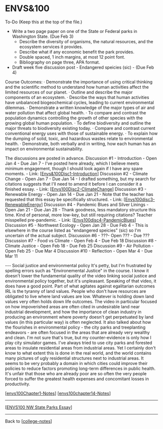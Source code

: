 # ENVS&100

To-Do (Keep this at the top of the file.)
 - Write a two page paper on one of the State or Federal parks in Washington State.  (Due Feb 3)
   - Describe the diversity of organisms, the natural resources, and the ecosystem services it provides.
   - Describe what if any economic benefit the park provides.
   - Double spaced, 1 inch margins, at most 12 point font.
   - Bibliography on page three, APA format.
 - Draft week five discussion post - Endangered speicies (sic) - (Due Feb 4)

Course Outcomes:
· Demonstrate the importance of using critical thinking and the scientific method to understand how human activities affect the limited resources of our planet.
· Outline and describe the major components of an ecosystem. · Describe the ways that human activities have unbalanced biogeochemical cycles, leading to current environmental dilemmas.
· Demonstrate a written knowledge of the major types of air and water pollution that affect global health.
· To compare and contrast the population dynamics controlling the growth of other species with the growing global human population.
· To define biodiversity and outline the major threats to biodiversity existing today.
· Compare and contrast current conventional energy uses with those of sustainable energy.
· To explain how the dumping of solid, toxic, and hazardous wastes relate to environmental health. 
· Demonstrate, both verbally and in writing, how each human has an impact on environmental sustainability.

The discussions are posted in advance.
Discussion #1 - Introduction - Open Jan 4 - Due Jan 7 - I've posted here already, which I believe meets minimum engagement, though I should look again if I have any spare moments. - Link: [[Envs&100Disc1-Introduction]]
Discussion #2 - Climate Change - Open Jan 7 - Due Jan 14 - I drafted something, but my search for citations suggests that I'll need to amend it before I can consider it a finished essay. - Link: [[Envs100Disc2-ClimateChange]]
Discussion #3 - Renewable Energy - Open Jan 14 - Due Jan 21 - Note that the teacher has requested that this essay be specifically structured. - Link: [[Envs100disc3-RenewableEnergy]]
Discussion #4 - Pandemic Blues and Silver Linings - Open Jan 21 - Due Jan 28 - Thank goodness, less mandatory structure this time.  Kind of personal, more low-key, but still requiring citations?  Teacher misspelled pre-pandemic. - Link: [[Envs100disc4-PandemicBlues]]
Discussion #5 - Northwest Ecology - Open Jan 28 - Due Feb 4 - This is elsewhere in the course listed as "endangered speicies" (sic) so I'm uncertain of the actual subject.
Discussion #6 - ???- Open ??? - Due ???
Discussion #7 - Food vs Climate - Open Feb 4 - Due Feb 18
Discussion #8 - Climate Justice - Open Feb 18 - Due Feb 25
Discussion #9 - Air Pollution - Open Feb 25 - Due Mar 4
Discussion #10 - Reflection - Open Mar 4 - Due Mar 11

--- Social justice and environmental policy
It's petty, but I'm frustrated by spelling errors such as "Environemental Justice" in the course.  I know it doesn't lower the fundamental quality of the video linking social justice and environmental policy together, but it's unpleasant.
Speaking of that video, it does have a good point.  Part of what agitates against egalitarian outcomes IRL is the tyranny of land values.  People who don't have resources are obligated to live where land values are low.  Whatever is holding down land values very often holds down life outcomes.  The video in particular focused on how impoverished areas are often cited in undesirable land near industrial development, and how the importance of clean industry in producing an environment where poverty doesn't get perpetuated by land values (in this particular way) is often neglected.  It also talked about how the flourishes in environmental policy - the city parks and treeplanting endeavors - are often focused in the areas that are already very wealthy and clean.
I'm not sure that's true, but my counter-evidence is only how I play city simulator games.  I've always tried to use city parks and forested areas to insulate residential areas from industrial areas.  Yet I certainly don't know to what extent this is done in the real world, and the world contains many pictures of ugly residential structures next to industrial areas.  It seems to be very probably a domain in which cities could improve their policies to reduce factors promoting long-term differences in public health.  It's unfair that those who are already poor are so often the very people forced to suffer the greatest health expenses and concomitant losses in productivity.

[[envs100Chapter1-Notes]]
[[envs100chapter14-Notes]]

---
[[ENVS100 NW State Parks Essay]]

---
Back to [[college-notes]]

[//begin]: # "Autogenerated link references for markdown compatibility"
[Envs&100Disc1-Introduction]: envs100disc1-introduction "Envs&100Disc1 Introduction"
[Envs100Disc2-ClimateChange]: envs100disc2-climatechange "Envs&100Disc2 ClimateChange"
[Envs100disc3-RenewableEnergy]: envs100disc3-renewableenergy "Envs100disc3 RenewableEnergy"
[Envs100disc4-PandemicBlues]: envs100disc4-pandemicblues "Envs100disc4 PandemicBlues"
[envs100Chapter1-Notes]: envs100chapter1-notes "Envs100Chapter1 Notes"
[envs100chapter14-Notes]: envs100chapter14-notes "Envs100chapter14 Notes"
[ENVS100 NW State Parks Essay]: envs100-nw-state-parks-essay "ENVS100 NW State Parks Essay"
[college-notes]: college-notes "college notes"
[//end]: # "Autogenerated link references"